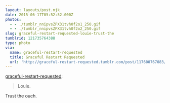 ```yaml
---
layout: layouts/post.njk
date: 2015-06-17T05:52:52.000Z
photos:
  - - ./tumblr_nnipvsZPX31tvh0f2o1_250.gif
  - - ./tumblr_nnipvsZPX31tvh0f2o2_250.gif
slug: graceful-restart-requested-louie-trust-the
tumblrid: 121735764388
type: photo
via:
  name: graceful-restart-requested
  title: Graceful Restart Requested
  url: 'http://graceful-restart-requested.tumblr.com/post/117600767083/louie'
---
```

<p><a href="http://graceful-restart-requested.tumblr.com/post/117600767083/louie" class="tumblr_blog">graceful-restart-requested</a>:</p>

<blockquote><p>Louie.</p></blockquote>

<p>Trust the ouch.</p>
